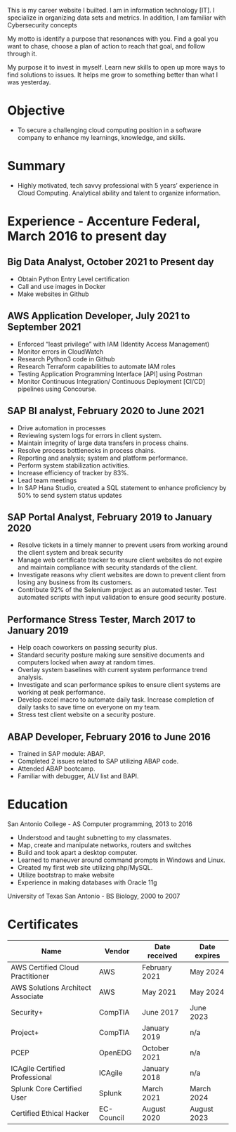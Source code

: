 This is my career website I builted. I am in information technology [IT]. I specialize in organizing data sets and metrics. In addition, I am familiar with Cybersecurity concepts

My motto is identify a purpose that resonances with you. Find a goal you want to chase, choose a plan of action to reach that goal, and follow through it.

My purpose it to invest in myself. Learn new skills to open up more ways to find solutions to issues. It helps me grow to something better than what I was yesterday.

# Objective
- To secure a challenging cloud computing position in a software company to enhance my learnings, knowledge, and skills.

# Summary 
- Highly motivated, tech savvy professional with 5 years’ experience in Cloud Computing. Analytical ability and talent to organize information.

# Experience - Accenture Federal, March 2016 to present day

## Big Data Analyst, October 2021 to Present day
- Obtain Python Entry Level certification
- Call and use images in Docker
- Make websites in Github

## AWS Application Developer, July 2021 to September 2021
- Enforced “least privilege” with IAM (Identity Access Management)
- Monitor errors in CloudWatch
- Research Python3 code in Github
- Research Terraform capabilities to automate IAM roles
- Testing Application Programming Interface [API] using Postman 
- Monitor Continuous Integration/ Continuous Deployment [CI/CD] pipelines using Concourse.

## SAP BI analyst, February 2020 to June 2021
- Drive automation in processes
- Reviewing system logs for errors in client system.
- Maintain integrity of large data transfers in process chains.
- Resolve process bottlenecks in process chains.
- Reporting and analysis; system and platform performance.
- Perform system stabilization activities.
- Increase efficiency of tracker by 83%.
- Lead team meetings
- In SAP Hana Studio, created a SQL statement to enhance proficiency by 50% to send system status updates

## SAP Portal Analyst, February 2019 to January 2020
- Resolve tickets in a timely manner to prevent users from working around the client system and break security
- Manage web certificate tracker to ensure client websites do not expire and maintain compliance with security standards of the client.
- Investigate reasons why client websites are down to prevent client from losing any business from its customers.
- Contribute 92% of the Selenium project as an automated tester. Test automated scripts with input validation to ensure good security posture.

## Performance Stress Tester, March 2017 to January 2019
- Help coach coworkers on passing security plus.
- Standard security posture making sure sensitive documents and computers locked when away at random times.
- Overlay system baselines with current system performance trend analysis.
- Investigate and scan performance spikes to ensure client systems are working at peak performance.
- Develop excel macro to automate daily task. Increase completion of daily tasks to save time on everyone on my team.
- Stress test client website on a security posture.

## ABAP Developer, February 2016 to June 2016
- Trained in SAP module: ABAP.
- Completed 2 issues related to SAP utilizing ABAP code.
- Attended ABAP bootcamp.
- Familiar with debugger, ALV list and BAPI.

# Education
San Antonio College - AS Computer programming, 2013 to 2016
- Understood and taught subnetting to my classmates.
- Map, create and manipulate networks, routers and switches
- Build and took apart a desktop computer.
- Learned to maneuver around command prompts in Windows and Linux.
- Created my first web site utilizing php/MySQL.
- Utilize bootstrap to make website
- Experience in making databases with Oracle 11g

University of Texas San Antonio - BS Biology, 2000 to 2007

# Certificates

Name | Vendor | Date received | Date expires
--- | --- | --- | --- |
AWS Certified Cloud Practitioner | AWS | February 2021 | May 2024
AWS Solutions Architect Associate | AWS | May 2021 | May 2024
Security+ | CompTIA | June 2017 | June 2023
Project+ | CompTIA | January 2019 | n/a
PCEP | OpenEDG | October 2021 | n/a
ICAgile Certified Professional | ICAgile | January 2018 | n/a
Splunk Core Certified User | Splunk | March 2021 | March 2024
Certified Ethical Hacker | EC-Council | August 2020 | August 2023
